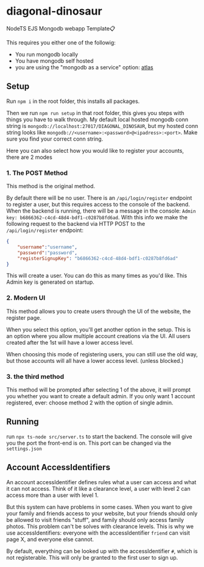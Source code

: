 # diagonal-dinosaur
NodeTS EJS Mongodb webapp Template📋

This requires you either one of the followig:
- You run mongodb locally
- You have mongodb self hosted
- you are using the "mongodb as a service" option: [atlas](https://www.mongodb.com/products/platform/atlas-database)

## Setup

Run `npm i` in the root folder, this installs all packages.

Then we run `npm run setup` in that root folder, this gives you steps with things you have to walk through. 
My default local hosted mongodb conn string is `mongodb://localhost:27017/DIAGONAL_DINOSAUR`, but my hosted conn string looks like `mongodb://<username>:<password>@<ipadress>:<port>`. 
Make sure you find your correct conn string.

Here you can also select how you would like to register your accounts, there are 2 modes

### 1. The POST Method

This method is the original method.

By default there will be no user. There is an `/api/login/register` endpoint to register a user, but this requires access to the console of the backend. When the backend is running, there will be a message in the console: `Admin key: b6866362-c4cd-48d4-bdf1-c0287b8fd6ad`. With this info we make the following request to the backend via HTTP POST to the `/api/login/register` endpoint:
```json
{
    "username":"username",
    "password":"password",
    "registerSignupKey": "b6866362-c4cd-48d4-bdf1-c0287b8fd6ad"
}
```

This will create a user. You can do this as many times as you'd like. This Admin key is generated on startup.

### 2. Modern UI

This method allows you to create users through the UI of the website, the register page.

When you select this option, you'll get another option in the setup. 
This is an option where you allow multiple account creations via the UI.
All users created after the 1st will have a lower access level.

When choosing this mode of registering users, you can still use the old way, but those accounts will all have a lower access level. (unless blocked.)

### 3. the third method

This method will be prompted after selecting 1 of the above, it will prompt you whether you want to create a default admin. If you only want 1 account registered, ever: choose method 2 with the option of single admin.

## Running

run `npx ts-node src/server.ts` to start the backend. The console will give you the port the front-end is on. This port can be changed via the `settings.json`

## Account AccessIdentifiers

An account accessIdentifier defines rules what a user can access and what it can not access.
Think of it like a clearance level, a user with level 2 can access more than a user with level 1.

But this system can have problems in some cases. 
When you want to give your family and friends access to your website, but your friends should only be allowed to visit friends "stuff", 
and family should only access family photos. This problem can't be solves with clearance levels.
This is why we use accessIdentifiers: everyone with the accessIdentifier `friend` can visit page X, and everyone else cannot.

By default, everything can be looked up with the accessIdentifier `#`, which is not registerable. 
This will only be granted to the first user to sign up.
